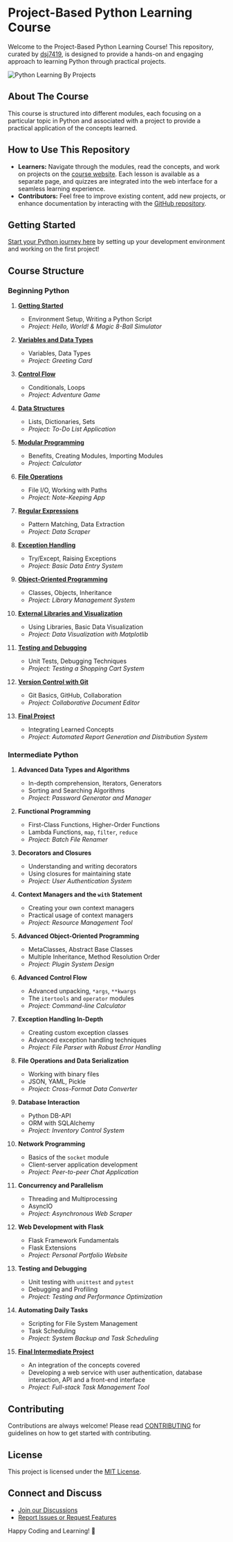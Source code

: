 # Project-Based Python Learning Course

Welcome to the Project-Based Python Learning Course! This repository, curated by [dsj7419](https://github.com/dsj7419), is designed to provide a hands-on and engaging approach to learning Python through practical projects.

![Python Learning By Projects](./assets/images/PythonLearning.png)

## About The Course

This course is structured into different modules, each focusing on a particular topic in Python and associated with a project to provide a practical application of the concepts learned.

## How to Use This Repository

- **Learners:** Navigate through the modules, read the concepts, and work on projects on the [course website](https://dsj7419.github.io/python-learning-by-projects/). Each lesson is available as a separate page, and quizzes are integrated into the web interface for a seamless learning experience.
- **Contributors:** Feel free to improve existing content, add new projects, or enhance documentation by interacting with the [GitHub repository](https://github.com/dsj7419/python-learning-by-projects).

## Getting Started

[Start your Python journey here](https://dsj7419.github.io/python-learning-by-projects/01-getting-started/) by setting up your development environment and working on the first project!

## Course Structure

### Beginning Python

1. **[Getting Started](https://dsj7419.github.io/python-learning-by-projects/01-getting-started/)**
   - Environment Setup, Writing a Python Script
   - *Project: Hello, World! & Magic 8-Ball Simulator*

2. **[Variables and Data Types](https://dsj7419.github.io/python-learning-by-projects/02-variables-and-data-types/)**
   - Variables, Data Types
   - *Project: Greeting Card*

3. **[Control Flow](https://dsj7419.github.io/python-learning-by-projects/03-control-flow/)**
   - Conditionals, Loops
   - *Project: Adventure Game*

4. **[Data Structures](https://dsj7419.github.io/python-learning-by-projects/04-data-structures/)**
   - Lists, Dictionaries, Sets
   - *Project: To-Do List Application*

5. **[Modular Programming](https://dsj7419.github.io/python-learning-by-projects/05-modular-programming/)**
   - Benefits, Creating Modules, Importing Modules
   - *Project: Calculator*

6. **[File Operations](https://dsj7419.github.io/python-learning-by-projects/06-file-operations/)**
   - File I/O, Working with Paths
   - *Project: Note-Keeping App*

7. **[Regular Expressions](https://dsj7419.github.io/python-learning-by-projects/07-regular-expressions/)**
   - Pattern Matching, Data Extraction
   - *Project: Data Scraper*

8. **[Exception Handling](https://dsj7419.github.io/python-learning-by-projects/08-exception-handling/)**
   - Try/Except, Raising Exceptions
   - *Project: Basic Data Entry System*

9. **[Object-Oriented Programming](https://dsj7419.github.io/python-learning-by-projects/09-object-oriented-programming/)**
   - Classes, Objects, Inheritance
   - *Project: Library Management System*

10. **[External Libraries and Visualization](https://dsj7419.github.io/python-learning-by-projects/10-external-libraries/)**
    - Using Libraries, Basic Data Visualization
    - *Project: Data Visualization with Matplotlib*

11. **[Testing and Debugging](https://dsj7419.github.io/python-learning-by-projects/11-testing-debugging/)**
    - Unit Tests, Debugging Techniques
    - *Project: Testing a Shopping Cart System*

12. **[Version Control with Git](https://dsj7419.github.io/python-learning-by-projects/12-version-control/)**
    - Git Basics, GitHub, Collaboration
    - *Project: Collaborative Document Editor*

13. **[Final Project](https://dsj7419.github.io/python-learning-by-projects/13-final-project/)**
    - Integrating Learned Concepts
    - *Project: Automated Report Generation and Distribution System*

### Intermediate Python

1. **Advanced Data Types and Algorithms**
   - In-depth comprehension, Iterators, Generators
   - Sorting and Searching Algorithms
   - *Project: Password Generator and Manager*

2. **Functional Programming**
   - First-Class Functions, Higher-Order Functions
   - Lambda Functions, `map`, `filter`, `reduce`
   - *Project: Batch File Renamer*

3. **Decorators and Closures**
   - Understanding and writing decorators
   - Using closures for maintaining state
   - *Project: User Authentication System*

4. **Context Managers and the `with` Statement**
   - Creating your own context managers
   - Practical usage of context managers
   - *Project: Resource Management Tool*

5. **Advanced Object-Oriented Programming**
   - MetaClasses, Abstract Base Classes
   - Multiple Inheritance, Method Resolution Order
   - *Project: Plugin System Design*

6. **Advanced Control Flow**
   - Advanced unpacking, `*args`, `**kwargs`
   - The `itertools` and `operator` modules
   - *Project: Command-line Calculator*

7. **Exception Handling In-Depth**
   - Creating custom exception classes
   - Advanced exception handling techniques
   - *Project: File Parser with Robust Error Handling*

8. **File Operations and Data Serialization**
   - Working with binary files
   - JSON, YAML, Pickle
   - *Project: Cross-Format Data Converter*

9. **Database Interaction**
   - Python DB-API
   - ORM with SQLAlchemy
   - *Project: Inventory Control System*

10. **Network Programming**
    - Basics of the `socket` module
    - Client-server application development
    - *Project: Peer-to-peer Chat Application*

11. **Concurrency and Parallelism**
    - Threading and Multiprocessing
    - AsyncIO
    - *Project: Asynchronous Web Scraper*

12. **Web Development with Flask**
    - Flask Framework Fundamentals
    - Flask Extensions
    - *Project: Personal Portfolio Website*

13. **Testing and Debugging**
    - Unit testing with `unittest` and `pytest`
    - Debugging and Profiling
    - *Project: Testing and Performance Optimization*

14. **Automating Daily Tasks**
    - Scripting for File System Management
    - Task Scheduling
    - *Project: System Backup and Task Scheduling*

15. **[Final Intermediate Project](https://dsj7419.github.io/python-learning-by-projects/final-intermediate-project/)**
    - An integration of the concepts covered
    - Developing a web service with user authentication, database interaction, API and a front-end interface
    - *Project: Full-stack Task Management Tool*

## Contributing

Contributions are always welcome! Please read [CONTRIBUTING](https://github.com/dsj7419/python-learning-by-projects/blob/main/CONTRIBUTING.md) for guidelines on how to get started with contributing.

## License

This project is licensed under the [MIT License](https://github.com/dsj7419/python-learning-by-projects/blob/main/LICENSE).

## Connect and Discuss

- [Join our Discussions](https://github.com/dsj7419/python-learning-by-projects/discussions)
- [Report Issues or Request Features](https://github.com/dsj7419/python-learning-by-projects/issues)

Happy Coding and Learning! 🚀
